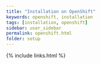 ```yaml
---
title: "Installation on OpenShift"
keywords: openshift, installation
tags: [installation, openshift]
sidebar: user_sidebar
permalink: openshift.html
folder: setup
---
```


{% include links.html %}
